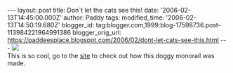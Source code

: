 \-\-- layout: post title: Don\`t let the cats see this! date:
\'2006-02-13T14:45:00.000Z\' author: Paddy tags: modified\_time:
\'2006-02-13T14:50:19.680Z\' blogger\_id:
tag:blogger.com,1999:blog-17598736.post-113984221964991386
blogger\_orig\_url:
https://paddeesplace.blogspot.com/2006/02/dont-let-cats-see-this.html
\-\--
[![](https://photos1.blogger.com/blogger/7081/1699/320/Puppy07.0.jpg)](https://photos1.blogger.com/blogger/7081/1699/1600/Puppy07.0.jpg)\
This is so cool, go to the
[site](https://www.monorails.org/tMspages/PuppyMover.html) to check out
how this doggy monorail was made.
